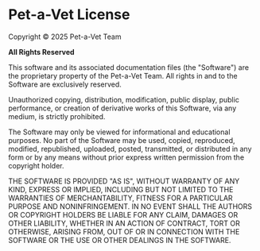 # Pet-a-Vet License

Copyright © 2025 Pet-a-Vet Team

**All Rights Reserved**

This software and its associated documentation files (the "Software") are the proprietary property of the Pet-a-Vet Team. All rights in and to the Software are exclusively reserved.

Unauthorized copying, distribution, modification, public display, public performance, or creation of derivative works of this Software, via any medium, is strictly prohibited.

The Software may only be viewed for informational and educational purposes. No part of the Software may be used, copied, reproduced, modified, republished, uploaded, posted, transmitted, or distributed in any form or by any means without prior express written permission from the copyright holder.

THE SOFTWARE IS PROVIDED "AS IS", WITHOUT WARRANTY OF ANY KIND, EXPRESS OR IMPLIED, INCLUDING BUT NOT LIMITED TO THE WARRANTIES OF MERCHANTABILITY, FITNESS FOR A PARTICULAR PURPOSE AND NONINFRINGEMENT. IN NO EVENT SHALL THE AUTHORS OR COPYRIGHT HOLDERS BE LIABLE FOR ANY CLAIM, DAMAGES OR OTHER LIABILITY, WHETHER IN AN ACTION OF CONTRACT, TORT OR OTHERWISE, ARISING FROM, OUT OF OR IN CONNECTION WITH THE SOFTWARE OR THE USE OR OTHER DEALINGS IN THE SOFTWARE.
